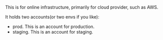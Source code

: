 This is for online infrastructure, primarily for cloud provider, such as AWS.

It holds two accounts(or two envs if you like):

- prod. This is an account for production.
- staging. This is an account for staging.
